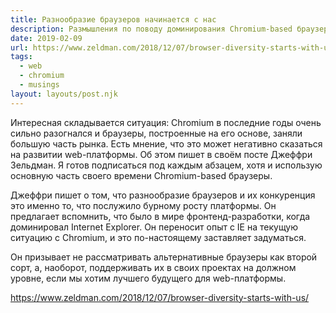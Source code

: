 ```yaml
---
title: Разнообразие браузеров начинается с нас
description: Размышления по поводу доминирования Chromium-based браузеров
date: 2019-02-09
url: https://www.zeldman.com/2018/12/07/browser-diversity-starts-with-us/
tags:
  - web
  - chromium
  - musings
layout: layouts/post.njk
---
```

Интересная складывается ситуация: Chromium в последние годы очень сильно разогнался и браузеры, построенные на его основе, заняли большую часть рынка. Есть мнение, что это может негативно сказаться на развитии web-платформы. Об этом пишет в своём посте Джеффри Зельдман. Я готов подписаться под каждым абзацем, хотя и использую основную часть своего времени Chromium-based браузеры.

Джеффри пишет о том, что разнообразие браузеров и их конкуренция это именно то, что послужило бурному росту платформы. Он предлагает вспомнить, что было в мире фронтенд-разработки, когда доминировал Internet Explorer. Он переносит опыт с IE на текущую ситуацию с Chromium, и это по-настоящему заставляет задуматься. 

Он призывает не рассматривать альтернативные браузеры как второй сорт, а, наоборот, поддерживать их в своих проектах на должном уровне, если мы хотим лучшего будущего для web-платформы.

https://www.zeldman.com/2018/12/07/browser-diversity-starts-with-us/
